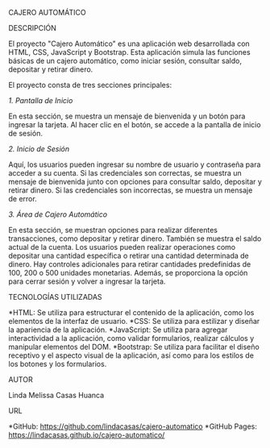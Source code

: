 CAJERO AUTOMÁTICO

DESCRIPCIÓN

El proyecto "Cajero Automático" es una aplicación web desarrollada con HTML, CSS, JavaScript y Bootstrap. Esta aplicación simula las funciones básicas de un cajero automático, como iniciar sesión, consultar saldo, depositar y retirar dinero.

El proyecto consta de tres secciones principales:

*1. Pantalla de Inicio*

En esta sección, se muestra un mensaje de bienvenida y un botón para ingresar la tarjeta. Al hacer clic en el botón, se accede a la pantalla de inicio de sesión.

*2. Inicio de Sesión*

Aquí, los usuarios pueden ingresar su nombre de usuario y contraseña para acceder a su cuenta. Si las credenciales son correctas, se muestra un mensaje de bienvenida junto con opciones para consultar saldo, depositar y retirar dinero. Si las credenciales son incorrectas, se muestra un mensaje de error.

*3. Área de Cajero Automático*

En esta sección, se muestran opciones para realizar diferentes transacciones, como depositar y retirar dinero. También se muestra el saldo actual de la cuenta. Los usuarios pueden realizar operaciones como depositar una cantidad específica o retirar una cantidad determinada de dinero. Hay controles adicionales para retirar cantidades predefinidas de 100, 200 o 500 unidades monetarias. Además, se proporciona la opción para cerrar sesión y volver a ingresar la tarjeta.

TECNOLOGÍAS UTILIZADAS

*HTML: Se utiliza para estructurar el contenido de la aplicación, como los elementos de la interfaz de usuario.
*CSS: Se utiliza para estilizar y diseñar la apariencia de la aplicación.
*JavaScript: Se utiliza para agregar interactividad a la aplicación, como validar formularios, realizar cálculos y manipular elementos del DOM.
*Bootstrap: Se utiliza para facilitar el diseño receptivo y el aspecto visual de la aplicación, así como para los estilos de los botones y los formularios.

AUTOR

Linda Melissa Casas Huanca

URL

*GitHub: https://github.com/lindacasas/cajero-automatico
*GitHub Pages: https://lindacasas.github.io/cajero-automatico/
